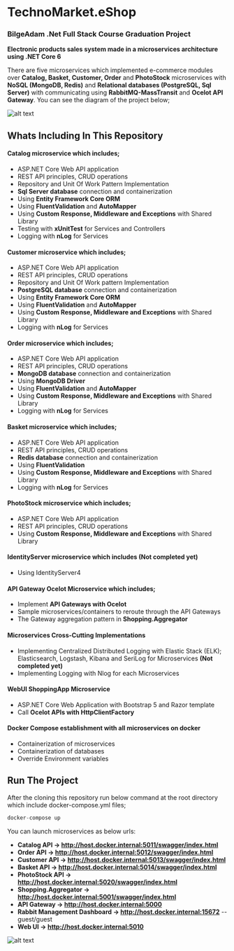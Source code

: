 # TechnoMarket.eShop


### BilgeAdam .Net Full Stack Course Graduation Project
**Electronic products sales system made in a microservices architecture using .NET Core 6**

There are five microservices which implemented e-commerce modules over **Catalog, Basket, Customer, Order** and **PhotoStock** microservices with **NoSQL (MongoDB, Redis)** and **Relational databases (PostgreSQL, Sql Server)** with communicating using **RabbitMQ-MassTransit** and **Ocelot API Gateway**. You can see the diagram of the project below;

![alt text](https://i.ibb.co/Zh7pLyW/project-architecture.jpg)

## Whats Including In This Repository

#### Catalog microservice which includes; 
* ASP.NET Core Web API application 
* REST API principles, CRUD operations
* Repository and Unit Of Work Pattern Implementation
* **Sql Server database** connection and containerization
* Using **Entity Framework Core ORM**
* Using **FluentValidation** and **AutoMapper**
* Using **Custom Response, Middleware and Exceptions** with Shared Library
* Testing with **xUnitTest** for Services and Controllers
* Logging with **nLog** for Services

#### Customer microservice which includes; 
* ASP.NET Core Web API application 
* REST API principles, CRUD operations
* Repository and Unit Of Work pattern Implementation
* **PostgreSQL database** connection and containerization
* Using **Entity Framework Core ORM**
* Using **FluentValidation** and **AutoMapper**
* Using **Custom Response, Middleware and Exceptions** with Shared Library
* Logging with **nLog** for Services

#### Order microservice which includes; 
* ASP.NET Core Web API application 
* REST API principles, CRUD operations
* **MongoDB database** connection and containerization
* Using **MongoDB Driver**
* Using **FluentValidation** and **AutoMapper**
* Using **Custom Response, Middleware and Exceptions** with Shared Library
* Logging with **nLog** for Services

#### Basket microservice which includes; 
* ASP.NET Core Web API application 
* REST API principles, CRUD operations
* **Redis database** connection and containerization
* Using **FluentValidation**
* Using **Custom Response, Middleware and Exceptions** with Shared Library
* Logging with **nLog** for Services

#### PhotoStock microservice which includes; 
* ASP.NET Core Web API application 
* REST API principles, CRUD operations
* Using **Custom Response, Middleware and Exceptions** with Shared Library

#### IdentityServer microservice which includes (Not completed yet)
* Using IdentityServer4  

#### API Gateway Ocelot Microservice which includes; 
* Implement **API Gateways with Ocelot**
* Sample microservices/containers to reroute through the API Gateways
* The Gateway aggregation pattern in **Shopping.Aggregator**

#### Microservices Cross-Cutting Implementations
* Implementing Centralized Distributed Logging with Elastic Stack (ELK); Elasticsearch, Logstash, Kibana and SeriLog for Microservices **(Not completed yet)**
* Implementing Logging with Nlog for each Microservices

#### WebUI ShoppingApp Microservice
* ASP.NET Core Web Application with Bootstrap 5 and Razor template
* Call **Ocelot APIs with HttpClientFactory**

#### Docker Compose establishment with all microservices on docker
* Containerization of microservices
* Containerization of databases
* Override Environment variables

## Run The Project

After the cloning this repository run below command at the root directory which include docker-compose.yml files;
```csharp
docker-compose up
```
You can launch microservices as below urls:
* **Catalog API -> http://host.docker.internal:5011/swagger/index.html**
* **Order API -> http://host.docker.internal:5012/swagger/index.html**
* **Customer API -> http://host.docker.internal:5013/swagger/index.html**
* **Basket API -> http://host.docker.internal:5014/swagger/index.html**
* **PhotoStock API -> http://host.docker.internal:5020/swagger/index.html**
* **Shopping.Aggregator -> http://host.docker.internal:5001/swagger/index.html**
* **API Gateway -> http://host.docker.internal:5000**
* **Rabbit Management Dashboard -> http://host.docker.internal:15672**   -- guest/guest
* **Web UI -> http://host.docker.internal:5010**


![alt text](https://i.ibb.co/bbpdtsP/Untitled-1.jpg)
